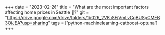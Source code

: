 +++ 
date = "2023-02-26" 
title = "What are the most important factors affecting home prices in Seattle 🏡?" 
git = "https://drive.google.com/drive/folders/1b026_2VKuSFjVmLvCqBUSpCMEB3OiJEA?usp=sharing" 
tags = ['python-machinelearning-catboost-optuna'] 
+++